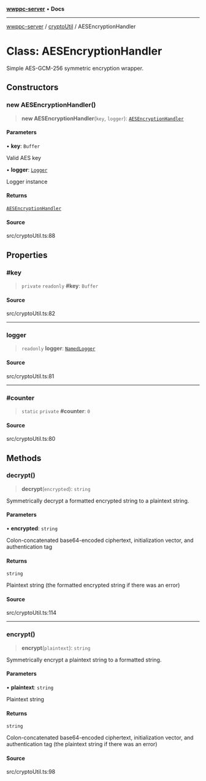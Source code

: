 [**wwppc-server**](../../README.md) • **Docs**

***

[wwppc-server](../../modules.md) / [cryptoUtil](../README.md) / AESEncryptionHandler

# Class: AESEncryptionHandler

Simple AES-GCM-256 symmetric encryption wrapper.

## Constructors

### new AESEncryptionHandler()

> **new AESEncryptionHandler**(`key`, `logger`): [`AESEncryptionHandler`](AESEncryptionHandler.md)

#### Parameters

• **key**: `Buffer`

Valid AES key

• **logger**: [`Logger`](../../log/interfaces/Logger.md)

Logger instance

#### Returns

[`AESEncryptionHandler`](AESEncryptionHandler.md)

#### Source

src/cryptoUtil.ts:88

## Properties

### #key

> `private` `readonly` **#key**: `Buffer`

#### Source

src/cryptoUtil.ts:82

***

### logger

> `readonly` **logger**: [`NamedLogger`](../../log/classes/NamedLogger.md)

#### Source

src/cryptoUtil.ts:81

***

### #counter

> `static` `private` **#counter**: `0`

#### Source

src/cryptoUtil.ts:80

## Methods

### decrypt()

> **decrypt**(`encrypted`): `string`

Symmetrically decrypt a formatted encrypted string to a plaintext string.

#### Parameters

• **encrypted**: `string`

Colon-concatenated base64-encoded ciphertext, initialization vector, and authentication tag

#### Returns

`string`

Plaintext string (the formatted encrypted string if there was an error)

#### Source

src/cryptoUtil.ts:114

***

### encrypt()

> **encrypt**(`plaintext`): `string`

Symmetrically encrypt a plaintext string to a formatted string.

#### Parameters

• **plaintext**: `string`

Plaintext string

#### Returns

`string`

Colon-concatenated base64-encoded ciphertext, initialization vector, and authentication tag (the plaintext string if there was an error)

#### Source

src/cryptoUtil.ts:98
